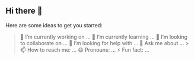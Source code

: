 ## Hi there 👋

<!--
**cdn-jgomezc145/cdn-jgomezc145** is a ✨ _special_ ✨ repository because its `README.md` (this file) appears on your GitHub profile.-->

Here are some ideas to get you started:

> 🔭 I’m currently working on ...
> 🌱 I’m currently learning ...
  > 👯 I’m looking to collaborate on ...
> 🤔 I’m looking for help with ...
  > 💬 Ask me about ...
    > 📫 How to reach me: ...
> 😄 Pronouns: ...
> ⚡ Fun fact: ...

